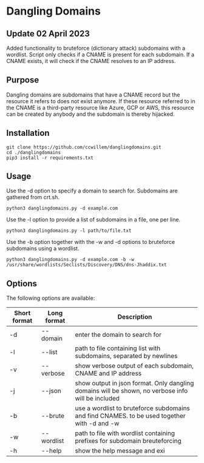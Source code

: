 # Dangling Domains

## Update 02 April 2023
Added functionality to bruteforce (dictionary attack) subdomains with a wordlist. Script only checks if a CNAME is present for each subdomain. If a CNAME exists, it will check if the CNAME resolves to an IP address.

## Purpose
Dangling domains are subdomains that have a CNAME record but the resource it refers to does not exist anymore. If these resource referred to in the CNAME is a third-party resource like Azure, GCP or AWS, this resource can be created by anybody and the subdomain is thereby hijacked.

## Installation
```
git clone https://github.com/ccwillem/danglingdomains.git
cd ./danglingdomains
pip3 install -r requirements.txt
```

## Usage
Use the -d option to specify a domain to search for. Subdomains are gathered from crt.sh.
```
python3 danglingdomains.py -d example.com
```

Use the -l option to provide a list of subdomains in a file, one per line.
```
python3 danglingdomains.py -l path/to/file.txt
```

Use the -b option together with the -w and -d options to bruteforce subdomains using a wordlist.
```
python3 danglingdomains.py -d example.com -b -w /usr/share/wordlists/Seclists/Discovery/DNS/dns-Jhaddix.txt
```

## Options
The following options are available:

Short format	| Long format	| Description
-------------	| ------------- | -------------
-d           	| --domain      | enter the domain to search for
-l			 	| --list		| path to file containing list with subdomains, separated by newlines
-v				| --verbose		| show verbose output of each subdomain, CNAME and IP address
-j				| --json		| show output in json format. Only dangling domains will be shown, no verbose info will be included
-b              | --brute       | use a wordlist to bruteforce subdomains and find CNAMES. to be used together with -d and -w
-w              | --wordlist    | path to file with wordlist containing prefixes for subdomain breuteforcing
-h				| --help		| show the help message and exi

